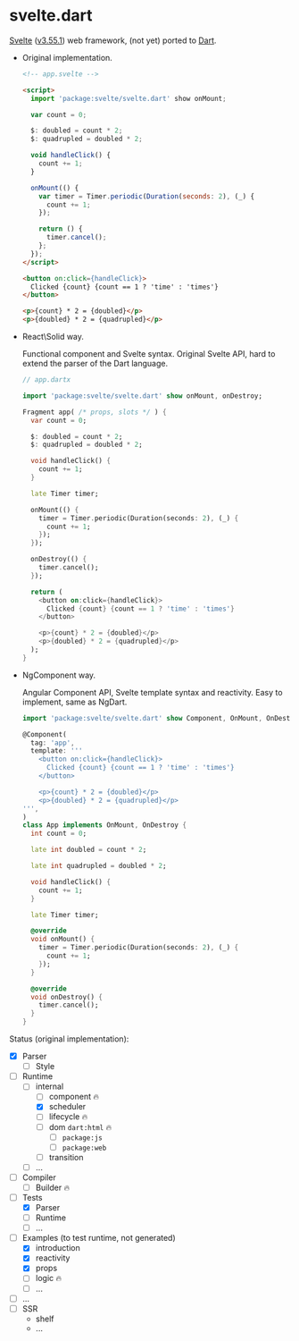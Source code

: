 svelte.dart
===========

[Svelte](https://svelte.dev/) ([v3.55.1](https://github.com/sveltejs/svelte/tree/v3.55.1))
web framework, (not yet) ported to [Dart](https://dart.dev).

- Original implementation.

  ```html
  <!-- app.svelte -->

  <script>
    import 'package:svelte/svelte.dart' show onMount;

    var count = 0;

    $: doubled = count * 2;
    $: quadrupled = doubled * 2;

    void handleClick() {
      count += 1;
    }

    onMount(() {
      var timer = Timer.periodic(Duration(seconds: 2), (_) {
        count += 1;
      });

      return () {
        timer.cancel();
      };
    });
  </script>

  <button on:click={handleClick}>
    Clicked {count} {count == 1 ? 'time' : 'times'}
  </button>

  <p>{count} * 2 = {doubled}</p>
  <p>{doubled} * 2 = {quadrupled}</p>
  ```

- React\Solid way.

  Functional сomponent and Svelte syntax.
  Original Svelte API, hard to extend the parser of the Dart language.

  ```dart
  // app.dartx

  import 'package:svelte/svelte.dart' show onMount, onDestroy;

  Fragment app( /* props, slots */ ) {
    var count = 0;

    $: doubled = count * 2;
    $: quadrupled = doubled * 2;

    void handleClick() {
      count += 1;
    }

    late Timer timer;

    onMount(() {
      timer = Timer.periodic(Duration(seconds: 2), (_) {
        count += 1;
      });
    });

    onDestroy(() {
      timer.cancel();
    });

    return (
      <button on:click={handleClick}>
        Clicked {count} {count == 1 ? 'time' : 'times'}
      </button>

      <p>{count} * 2 = {doubled}</p>
      <p>{doubled} * 2 = {quadrupled}</p>
    );
  }
  ```

- NgComponent way.

  Angular Component API, Svelte template syntax and reactivity. Easy to implement, same as NgDart.

  ```dart
  import 'package:svelte/svelte.dart' show Component, OnMount, OnDestroy;

  @Component(
    tag: 'app',
    template: '''
      <button on:click={handleClick}>
        Clicked {count} {count == 1 ? 'time' : 'times'}
      </button>

      <p>{count} * 2 = {doubled}</p>
      <p>{doubled} * 2 = {quadrupled}</p>
  ''',
  )
  class App implements OnMount, OnDestroy {
    int count = 0;

    late int doubled = count * 2;

    late int quadrupled = doubled * 2;

    void handleClick() {
      count += 1;
    }

    late Timer timer;

    @override
    void onMount() {
      timer = Timer.periodic(Duration(seconds: 2), (_) {
        count += 1;
      });
    }

    @override
    void onDestroy() {
      timer.cancel();
    }
  }
  ```

Status (original implementation):
- [x] Parser
  - [ ] Style
- [ ] Runtime
  - [ ] internal
    - [ ] component 🔥
    - [x] scheduler
    - [ ] lifecycle 🔥
    - [ ] dom `dart:html` 🔥
      - [ ] `package:js`
      - [ ] `package:web`
    - [ ] transition
  - [ ] ...
- [ ] Compiler
  - [ ] Builder 🔥
- [ ] Tests
  - [x] Parser
  - [ ] Runtime
  - [ ] ...
- [ ] Examples (to test runtime, not generated)
  - [x] introduction
  - [x] reactivity
  - [x] props
  - [ ] logic 🔥
  - [ ] ...
- [ ] ...
- [ ] SSR
  - shelf
  - ...
